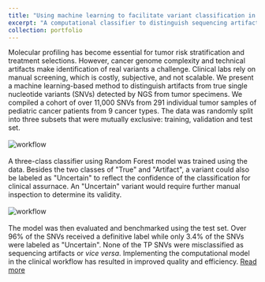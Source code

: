 ```yaml
---
title: "Using machine learning to facilitate variant classification in pediatric cancers"
excerpt: "A computational classifier to distinguish sequencing artifacts from *bona fide* variants from next-generation sequencing data in pediatric tumors <br/><br/><img src='/images/pca.png'>"
collection: portfolio
---
```


Molecular profiling has become essential for tumor risk stratification and treatment selections. However, cancer genome complexity and technical artifacts make identification of real variants a challenge. Clinical labs rely on manual screening, which is costly, subjective, and not scalable. We present a machine learning-based method to distinguish artifacts from true single nucleotide variants (SNVs) detected by NGS from tumor specimens. We compiled a cohort of over 11,000 SNVs from 291 individual tumor samples of pediatric cancer patients from 9 cancer types. The data was randomly split into three subsets that were mutually exclusive: training, validation and test set. 
<br/>
<br/>
![workflow](https://chaozhongyinxiang.github.io/images/aiqc_data.png)
<br/>
<br/>
A three-class classifier using Random Forest model was trained using the data. Besides the two classes of "True" and "Artifact", a variant could also be labeled as "Uncertain" to reflect the confidence of the classification for clinical assurnace. An "Uncertain" variant would require further manual inspection to determine its validity. 
<br/>
<br/>
![workflow](https://chaozhongyinxiang.github.io/images/aiqc_class.png)
<br/>
<br/>
The model was then evaluated and benchmarked using the test set. Over 96% of the SNVs received a definitive label while only 3.4% of the SNVs were labeled as "Uncertain". None of the TP SNVs were misclassified as sequencing artifacts or *vice versa*. Implementing the computational model in the clinical workflow has resulted in improved quality and efficiency. [Read more](https://www.biorxiv.org/content/10.1101/670687v1)
